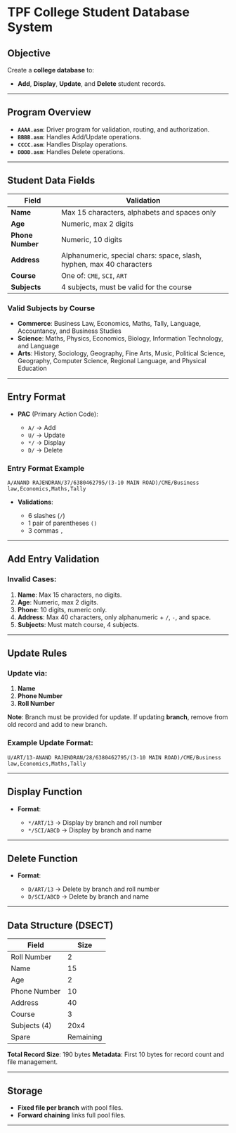 # TPF College Student Database System

## Objective

Create a **college database** to:

* **Add**, **Display**, **Update**, and **Delete** student records.

---

## Program Overview

* **`AAAA.asm`**: Driver program for validation, routing, and authorization.
* **`BBBB.asm`**: Handles Add/Update operations.
* **`CCCC.asm`**: Handles Display operations.
* **`DDDD.asm`**: Handles Delete operations.

---

## Student Data Fields

| Field            | Validation                                                           |
| ---------------- | -------------------------------------------------------------------- |
| **Name**         | Max 15 characters, alphabets and spaces only                         |
| **Age**          | Numeric, max 2 digits                                                |
| **Phone Number** | Numeric, 10 digits                                                   |
| **Address**      | Alphanumeric, special chars: space, slash, hyphen, max 40 characters |
| **Course**       | One of: `CME`, `SCI`, `ART`                                          |
| **Subjects**     | 4 subjects, must be valid for the course                             |

### Valid Subjects by Course

* **Commerce**: Business Law, Economics, Maths, Tally, Language, Accountancy, and Business Studies 
* **Science**: Maths, Physics, Economics, Biology, Information Technology, and Language 
* **Arts**: History, Sociology, Geography, Fine Arts, Music, Political Science, Geography, Computer Science, Regional Language, and Physical Education 

---

## Entry Format

* **PAC** (Primary Action Code):

  * `A/` → Add
  * `U/` → Update
  * `*/` → Display
  * `D/` → Delete

### Entry Format Example

```
A/ANAND RAJENDRAN/37/6380462795/(3-10 MAIN ROAD)/CME/Business law,Economics,Maths,Tally
```

* **Validations**:

  * 6 slashes (`/`)
  * 1 pair of parentheses `()`
  * 3 commas `,`

---

## Add Entry Validation

### Invalid Cases:

1. **Name**: Max 15 characters, no digits.
2. **Age**: Numeric, max 2 digits.
3. **Phone**: 10 digits, numeric only.
4. **Address**: Max 40 characters, only alphanumeric + `/`, `-`, and space.
5. **Subjects**: Must match course, 4 subjects.

---

## Update Rules

### Update via:

1. **Name**
2. **Phone Number**
3. **Roll Number**

**Note**: Branch must be provided for update. If updating **branch**, remove from old record and add to new branch.

### Example Update Format:

```
U/ART/13-ANAND RAJENDRAN/28/6380462795/(3-10 MAIN ROAD)/CME/Business law,Economics,Maths,Tally
```

---

## Display Function

* **Format**:

  * `*/ART/13` → Display by branch and roll number
  * `*/SCI/ABCD` → Display by branch and name

---

## Delete Function

* **Format**:

  * `D/ART/13` → Delete by branch and roll number
  * `D/SCI/ABCD` → Delete by branch and name

---

## Data Structure (DSECT)

| Field        | Size      |
| ------------ | --------- |
| Roll Number  | 2         |
| Name         | 15        |
| Age          | 2         |
| Phone Number | 10        |
| Address      | 40        |
| Course       | 3         |
| Subjects (4) | 20x4      |
| Spare        | Remaining |

**Total Record Size**: 190 bytes
**Metadata**: First 10 bytes for record count and file management.

---

## Storage

* **Fixed file per branch** with pool files.
* **Forward chaining** links full pool files.

---
